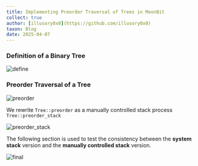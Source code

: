 ```yaml
---
title: Implementing Preorder Traversal of Trees in MoonBit
collect: true
author: [illusory0x0](https://github.com/illusory0x0)
taxon: Blog
date: 2025-04-07
---
```


### Definition of a Binary Tree

![define](moonbit/src/preorder_traversal/preorder_traversal.mbt#:include)

### Preorder Traversal of a Tree

![preorder](moonbit/src/preorder_traversal/preorder_traversal.mbt#:include)

We rewrite `Tree::preorder` as a manually controlled stack process `Tree::preorder_stack`

![preorder_stack](moonbit/src/preorder_traversal/preorder_traversal.mbt#:include)

The following section is used to test the consistency between the **system stack** version and the **manually controlled stack** version.

![final](moonbit/src/preorder_traversal/preorder_traversal.mbt#:include)
